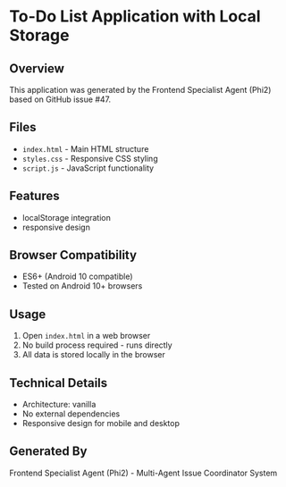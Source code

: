 # To-Do List Application with Local Storage

## Overview
This application was generated by the Frontend Specialist Agent (Phi2) based on GitHub issue #47.

## Files
- `index.html` - Main HTML structure
- `styles.css` - Responsive CSS styling
- `script.js` - JavaScript functionality

## Features
- localStorage integration
- responsive design

## Browser Compatibility
- ES6+ (Android 10 compatible)
- Tested on Android 10+ browsers

## Usage
1. Open `index.html` in a web browser
2. No build process required - runs directly
3. All data is stored locally in the browser

## Technical Details
- Architecture: vanilla
- No external dependencies
- Responsive design for mobile and desktop

## Generated By
Frontend Specialist Agent (Phi2) - Multi-Agent Issue Coordinator System
